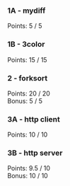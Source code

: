 ### 1A - mydiff
Points: 5 / 5

### 1B - 3color
Points: 15 / 15

### 2 - forksort
Points: 20 / 20\
Bonus: 5 / 5

### 3A - http client
Points: 10 / 10

### 3B - http server
Points: 9.5 / 10\
Bonus: 10 / 10
